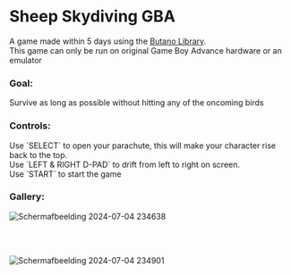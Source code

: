 <h1>Sheep Skydiving GBA</h1>

A game made within 5 days using the <a href=https://github.com/GValiente/butano> Butano Library</a>.<br>
This game can only be run on original Game Boy Advance hardware or an emulator

<h3>Goal:</h3>
Survive as long as possible without hitting any of the oncoming birds

<h3>Controls:</h3>
<p>Use `SELECT` to open your parachute, this will make your character rise back to the top. <br>
Use `LEFT & RIGHT D-PAD` to drift from left to right on screen. <br>
Use `START` to start the game </p>

<h3>Gallery:</h3>
<p>
  
![Schermafbeelding 2024-07-04 234638](https://github.com/GitKindoSaurProductionsHub/SheepSkydivingGBA/assets/83758152/695d8e7f-1588-48e9-82d3-10ee96203f77)

<br>
<br>

![Schermafbeelding 2024-07-04 234901](https://github.com/GitKindoSaurProductionsHub/SheepSkydivingGBA/assets/83758152/6a55b41b-33b0-4bd5-8fe2-b46f709e8e19)

</p>
